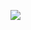 ![](https://github-readme-stats.vercel.app/api?username=hunterkingsbeer&count_private=true&show_icons=true&theme=github_dark&hide=contribs)

<!--
**hunterkingsbeer/hunterkingsbeer** is a ✨ _special_ ✨ repository because its `README.md` (this file) appears on your GitHub profile.

Here are some ideas to get you started:

- 🔭 I’m currently working on ...
- 🌱 I’m currently learning ...
- 👯 I’m looking to collaborate on ...
- 🤔 I’m looking for help with ...
- 💬 Ask me about ...
- 📫 How to reach me: ...
- 😄 Pronouns: ...
- ⚡ Fun fact: ...
-->

